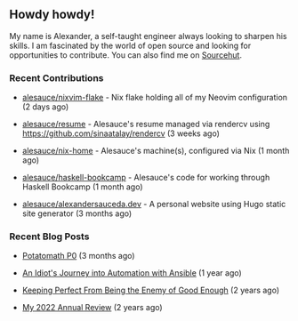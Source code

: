 ## Howdy howdy!

My name is Alexander, a self-taught engineer always looking to sharpen his skills. I am fascinated by the world of open source and looking for opportunities to contribute. You can also find me on [Sourcehut](https://sr.ht/~crow-magnon/).

### Recent Contributions

- [alesauce/nixvim-flake](https://github.com/alesauce/nixvim-flake) - Nix flake holding all of my Neovim configuration (2 days ago)

- [alesauce/resume](https://github.com/alesauce/resume) - Alesauce&#39;s resume managed via rendercv using https://github.com/sinaatalay/rendercv (3 weeks ago)

- [alesauce/nix-home](https://github.com/alesauce/nix-home) - Alesauce&#39;s machine(s), configured via Nix (1 month ago)

- [alesauce/haskell-bookcamp](https://github.com/alesauce/haskell-bookcamp) - Alesauce&#39;s code for working through Haskell Bookcamp (1 month ago)

- [alesauce/alexandersauceda.dev](https://github.com/alesauce/alexandersauceda.dev) - A personal website using Hugo static site generator (3 months ago)


### Recent Blog Posts

 - [Potatomath P0](https://alexandersauceda.dev/posts/potatomath-p0/) (3 months ago)

 - [An Idiot&#39;s Journey into Automation with Ansible](https://alexandersauceda.dev/posts/creating-ansible-homelab-roles/) (1 year ago)

 - [Keeping Perfect From Being the Enemy of Good Enough](https://alexandersauceda.dev/posts/perfect-as-enemy/) (2 years ago)

 - [My 2022 Annual Review](https://alexandersauceda.dev/posts/annual-review/) (2 years ago)

